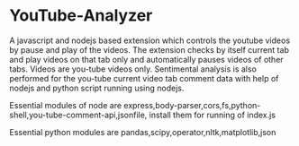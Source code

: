 # YouTube-Analyzer
A javascript and nodejs based extension which controls the youtube videos by pause and play of the videos.
The extension checks by itself current tab and play videos on that tab only and automatically pauses videos of other tabs.
Videos are you-tube videos only.
Sentimental analysis is also performed for the you-tube current video tab comment data with help of nodejs and python script running using nodejs.

Essential modules of node are express,body-parser,cors,fs,python-shell,you-tube-comment-api,jsonfile, install them for running of index.js

Essential python modules are pandas,scipy,operator,nltk,matplotlib,json

